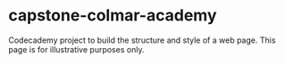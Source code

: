 # capstone-colmar-academy

Codecademy project to build the structure and style of a web page.
This page is for illustrative purposes only.
